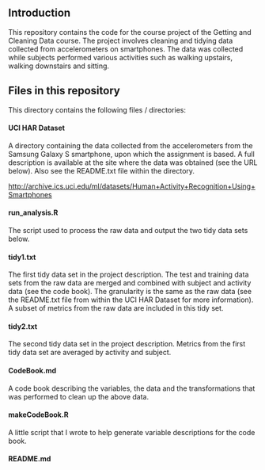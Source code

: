 ## Introduction

This repository contains the code for the course project of the Getting and Cleaning Data course. The project involves cleaning and tidying data collected from accelerometers on smartphones. The data was collected while subjects performed various activities such as walking upstairs, walking downstairs and sitting. 

## Files in this repository

This directory contains the following files / directories:

#### UCI HAR Dataset
A directory containing the data collected from the accelerometers from the Samsung Galaxy S smartphone, upon which the assignment is based. A full description is available at the site where the data was obtained (see the URL below). Also see the README.txt file within the directory.

http://archive.ics.uci.edu/ml/datasets/Human+Activity+Recognition+Using+Smartphones 

#### run_analysis.R
The script used to process the raw data and output the two tidy data sets below.

#### tidy1.txt
The first tidy data set in the project description. The test and training data sets from the raw data are merged and combined with subject and activity data (see the code book). The granularity is the same as the raw data (see the README.txt file from within the UCI HAR Dataset for more information). A subset of metrics from the raw data are included in this tidy set.

#### tidy2.txt
The second tidy data set in the project description. Metrics from the first tidy data set are averaged by activity and subject.

#### CodeBook.md
A code book describing the variables, the data and the transformations that was performed to clean up the above data.

#### makeCodeBook.R
A little script that I wrote to help generate variable descriptions for the code book.

#### README.md